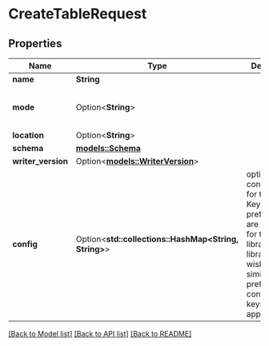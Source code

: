 # CreateTableRequest

## Properties

Name | Type | Description | Notes
------------ | ------------- | ------------- | -------------
**name** | **String** |  | 
**mode** | Option<**String**> |  | [optional][default to Create]
**location** | Option<**String**> |  | [optional]
**schema** | [**models::Schema**](Schema.md) |  | 
**writer_version** | Option<[**models::WriterVersion**](WriterVersion.md)> |  | [optional]
**config** | Option<**std::collections::HashMap<String, String>**> | optional configurations for the table. Keys with the prefix \"lance.\" are reserved for the Lance library.  Other libraries may wish to similarly prefix their configuration keys appropriately.  | [optional]

[[Back to Model list]](../README.md#documentation-for-models) [[Back to API list]](../README.md#documentation-for-api-endpoints) [[Back to README]](../README.md)


